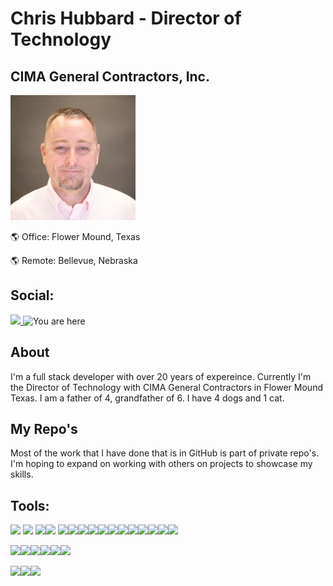 # Chris Hubbard - Director of Technology
## CIMA General Contractors, Inc.
![Alt text](image.png) 

:earth_americas: Office: Flower Mound, Texas

:earth_americas: Remote: Bellevue, Nebraska



## Social: 
<a href="https://www.linkedin.com/in/chubbardsr/"> <img src="https://img.shields.io/badge/LinkedIn-0077B5?style=for-the-badge&logo=linkedin&logoColor=white">
</a>
<img title="You are here" src="https://img.shields.io/badge/GitHub-100000?style=for-the-badge&logo=github&logoColor=white">

## About
I'm a full stack developer with over 20 years of expereince.  Currently I'm the Director of Technology with CIMA General Contractors in Flower Mound Texas.  I am a father of 4, grandfather of 6.  I have 4 dogs and 1 cat.  

## My Repo's
Most of the work that I have done that is in GitHub is part of private repo's.  I'm hoping to expand on working with others on projects to showcase my skills.

## Tools:
<img src='https://img.shields.io/badge/Angular-DD0031?style=for-the-badge&logo=angular&logoColor=white'> <img src='https://img.shields.io/badge/TypeScript-007ACC?style=for-the-badge&logo=typescript&logoColor=white'> <img src='https://img.shields.io/badge/Node.js-43853D?style=for-the-badge&logo=node.js&logoColor=white'><img src='https://img.shields.io/badge/Microsoft_SQL_Server-CC2927?style=for-the-badge&logo=microsoft-sql-server&logoColor=white'> <img src="https://img.shields.io/badge/C%23-239120?style=for-the-badge&logo=c-sharp&logoColor=white"><img src='https://img.shields.io/badge/HTML-239120?style=for-the-badge&logo=html5&logoColor=white'><img src='https://img.shields.io/badge/CSS-239120?&style=for-the-badge&logo=css3&logoColor=white'><img src='https://img.shields.io/badge/JavaScript-F7DF1E?style=for-the-badge&logo=javascript&logoColor=black'><img src='https://img.shields.io/badge/HTML5-E34F26?style=for-the-badge&logo=html5&logoColor=white'><img src='	https://img.shields.io/badge/PHP-777BB4?style=for-the-badge&logo=php&logoColor=white'><img src='https://img.shields.io/badge/jQuery-0769AD?style=for-the-badge&logo=jquery&logoColor=white'><img src='https://img.shields.io/badge/MySQL-00000F?style=for-the-badge&logo=mysql&logoColor=white'><img src="https://img.shields.io/badge/Microsoft_Office-D83B01?style=for-the-badge&logo=microsoft-office&logoColor=white"><img src="https://img.shields.io/badge/Ionic-3880FF?style=for-the-badge&logo=ionic&logoColor=white"><img src="https://img.shields.io/badge/Flutter-02569B?style=for-the-badge&logo=flutter&logoColor=white"><img src="https://img.shields.io/badge/json-5E5C5C?style=for-the-badge&logo=json&logoColor=white">

<img src="https://img.shields.io/badge/VSCode-0078D4?style=for-the-badge&logo=visual%20studio%20code&logoColor=white"><img src="https://img.shields.io/badge/Visual_Studio-5C2D91?style=for-the-badge&logo=visual%20studio&logoColor=white"><img src="https://img.shields.io/badge/Xcode-007ACC?style=for-the-badge&logo=Xcode&logoColor=white"><img src="https://img.shields.io/badge/Notepad++-90E59A.svg?style=for-the-badge&logo=notepad%2B%2B&logoColor=black"><img src="https://img.shields.io/badge/Atom-66595C?style=for-the-badge&logo=Atom&logoColor=white"><img src="https://img.shields.io/badge/Eclipse-2C2255?style=for-the-badge&logo=eclipse&logoColor=white">

<img src="https://img.shields.io/badge/Windows-0078D6?style=for-the-badge&logo=windows&logoColor=white"><img src="https://img.shields.io/badge/Ubuntu-E95420?style=for-the-badge&logo=ubuntu&logoColor=white"><img src="https://img.shields.io/badge/mac%20os-000000?style=for-the-badge&logo=apple&logoColor=white">


